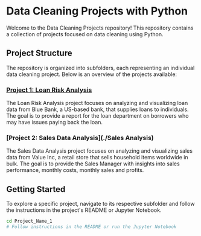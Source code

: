 # Data Cleaning Projects with Python

Welcome to the Data Cleaning Projects repository! This repository contains a collection of projects focused on data cleaning using Python.

## Project Structure

The repository is organized into subfolders, each representing an individual data cleaning project. Below is an overview of the projects available:

### [Project 1: Loan Risk Analysis](./Loan%20Risk%20Analysis)
The Loan Risk Analysis project focuses on analyzing and visualizing loan data from Blue Bank, a US-based bank, that supplies loans to individuals. The goal is to provide a report for the loan department on borrowers who may have issues paying back the loan.

### [Project 2: Sales Data Analysis](./Sales Analysis)
The Sales Data Analysis project focuses on analyzing and visualizing sales data from Value Inc, a retail store that sells household items worldwide in bulk. The goal is to provide the Sales Manager with insights into sales performance, monthly costs, monthly sales and profits.

## Getting Started

To explore a specific project, navigate to its respective subfolder and follow the instructions in the project's README or Jupyter Notebook.

```bash
cd Project_Name_1
# Follow instructions in the README or run the Jupyter Notebook
